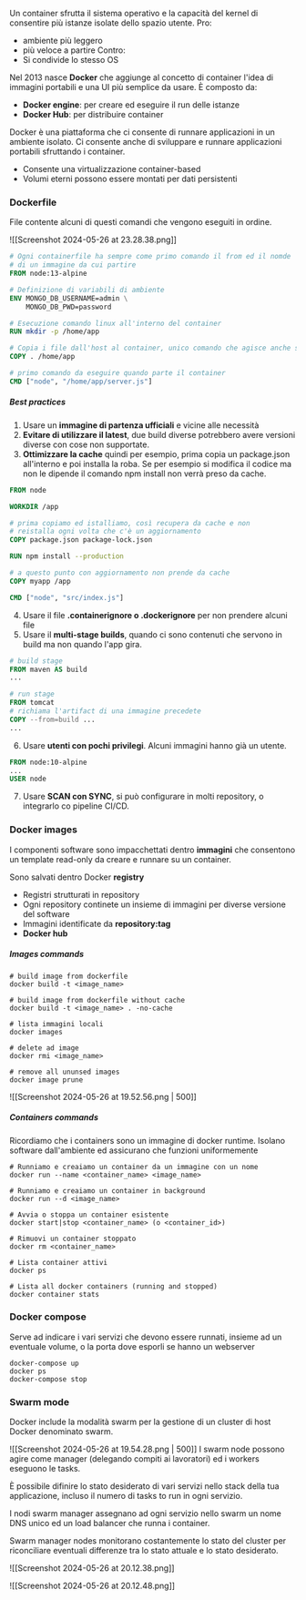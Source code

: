 Un container sfrutta il sistema operativo e la capacità del kernel di consentire più istanze isolate dello spazio utente.
Pro:
- ambiente più leggero
- più veloce a partire 
Contro:
- Si condivide lo stesso OS

Nel 2013 nasce **Docker** che aggiunge al concetto di container l'idea di immagini portabili e una UI più semplice da usare. È composto da:
- **Docker engine**: per creare ed eseguire il run delle istanze
- **Docker Hub**: per distribuire container

Docker è una piattaforma che ci consente di runnare applicazioni in un ambiente isolato. Ci consente anche di sviluppare e runnare applicazioni portabili sfruttando i container.

- Consente una virtualizzazione container-based 
- Volumi eterni possono essere montati per dati persistenti
### Dockerfile
File contente alcuni di questi comandi che vengono eseguiti in ordine.

![[Screenshot 2024-05-26 at 23.28.38.png]]

```dockerfile
# Ogni containerfile ha sempre come primo comando il from ed il nomde 
# di un immagine da cui partire
FROM node:13-alpine

# Definizione di variabili di ambiente
ENV MONGO_DB_USERNAME=admin \
	MONGO_DB_PWD=password

# Esecuzione comando linux all'interno del container
RUN mkdir -p /home/app

# Copia i file dall'host al container, unico comando che agisce anche sull'host
COPY . /home/app

# primo comando da eseguire quando parte il container
CMD ["node", "/home/app/server.js"]
```

##### Best practices
1. Usare un **immagine di partenza ufficiali** e vicine alle necessità
2. **Evitare di utilizzare il latest**, due build diverse potrebbero avere versioni diverse con cose non supportate.
3. **Ottimizzare la cache** quindi per esempio, prima copia un package.json all'interno e poi installa la roba. Se per esempio si modifica il codice ma non le dipende il comando npm install non verrà preso da cache.

```dockerfile
FROM node

WORKDIR /app

# prima copiamo ed istalliamo, così recupera da cache e non 
# reistalla ogni volta che c'è un aggiornamento
COPY package.json package-lock.json

RUN npm install --production

# a questo punto con aggiornamento non prende da cache
COPY myapp /app

CMD ["node", "src/index.js"]
```

4. Usare il file **.containerignore o .dockerignore** per non prendere alcuni file
5. Usare il **multi-stage builds**, quando ci sono contenuti che servono in build ma non quando l'app gira.

```dockerfile
# build stage
FROM maven AS build
...

# run stage
FROM tomcat
# richiama l'artifact di una immagine precedete
COPY --from=build ...
...
```

6. Usare **utenti con pochi privilegi**. Alcuni immagini hanno già un utente.
```dockerfile
FROM node:10-alpine
...
USER node
```

7. Usare **SCAN con SYNC**, si può configurare in molti repository, o integrarlo co pipeline CI/CD.
### Docker images
I componenti software sono impacchettati dentro **immagini** che consentono un template read-only da creare e runnare su un container.

Sono salvati dentro Docker **registry**
- Registri strutturati in repository
- Ogni repository continete un insieme di immagini per diverse versione del software
- Immagini identificate da **repository:tag**
- **Docker hub**

##### Images commands

```
# build image from dockerfile
docker build -t <image_name> 

# build image from dockerfile without cache
docker build -t <image_name> . -no-cache

# lista immagini locali
docker images 

# delete ad image
docker rmi <image_name>

# remove all ununsed images
docker image prune
```

![[Screenshot 2024-05-26 at 19.52.56.png | 500]]
##### Containers commands
Ricordiamo che i containers sono un immagine di docker runtime. Isolano software dall'ambiente ed assicurano che funzioni uniformemente 
```
# Runniamo e creaiamo un container da un immagine con un nome
docker run --name <container_name> <image_name>

# Runniamo e creaiamo un container in background
docker run --d <image_name>

# Avvia o stoppa un container esistente
docker start|stop <container_name> (o <container_id>)

# Rimuovi un container stoppato
docker rm <container_name>

# Lista container attivi
docker ps

# Lista all docker containers (running and stopped)
docker container stats
```

### Docker compose
Serve ad indicare i vari servizi che devono essere runnati, insieme ad un eventuale volume, o la porta dove esporli se hanno un webserver

```
docker-compose up
docker ps
docker-compose stop
```
### Swarm mode
Docker include la modalità swarm per la gestione di un cluster di host Docker denominato swarm.

![[Screenshot 2024-05-26 at 19.54.28.png | 500]]
I swarm node possono agire come manager (delegando compiti ai lavoratori) ed i workers eseguono le tasks.

È possibile difinire lo stato desiderato di vari servizi nello stack della tua applicazione, incluso il numero di tasks to run in ogni servizio.

I nodi swarm manager assegnano ad ogni servizio nello swarm un nome DNS unico ed un load balancer che runna i container.

Swarm manager nodes monitorano costantemente lo stato del cluster per riconciliare eventuali differenze tra lo stato attuale e lo stato desiderato.

![[Screenshot 2024-05-26 at 20.12.38.png]]

![[Screenshot 2024-05-26 at 20.12.48.png]]
